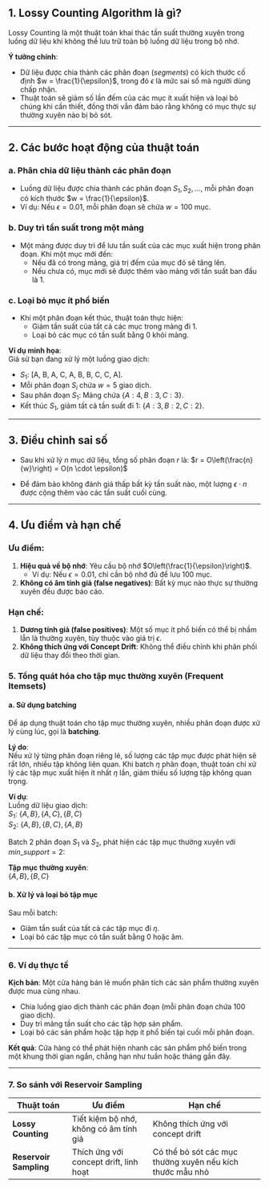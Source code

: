 
## 1. Lossy Counting Algorithm là gì?

Lossy Counting là một thuật toán khai thác tần suất thường xuyên trong luồng dữ liệu khi không thể lưu trữ toàn bộ luồng dữ liệu trong bộ nhớ.

**Ý tưởng chính**:

- Dữ liệu được chia thành các phân đoạn (_segments_) có kích thước cố định $w = \frac{1}{\epsilon}$, trong đó $\epsilon$ là mức sai số mà người dùng chấp nhận.
- Thuật toán sẽ giảm số lần đếm của các mục ít xuất hiện và loại bỏ chúng khi cần thiết, đồng thời vẫn đảm bảo rằng không có mục thực sự thường xuyên nào bị bỏ sót.

---

## 2. Các bước hoạt động của thuật toán

### a. Phân chia dữ liệu thành các phân đoạn

- Luồng dữ liệu được chia thành các phân đoạn $S_1, S_2, \dots$, mỗi phân đoạn có kích thước $w = \frac{1}{\epsilon}$.
- Ví dụ: Nếu $\epsilon = 0.01$, mỗi phân đoạn sẽ chứa $w = 100$ mục.

### b. Duy trì tần suất trong một mảng

- Một mảng được duy trì để lưu tần suất của các mục xuất hiện trong phân đoạn. Khi một mục mới đến:
  - Nếu đã có trong mảng, giá trị đếm của mục đó sẽ tăng lên.
  - Nếu chưa có, mục mới sẽ được thêm vào mảng với tần suất ban đầu là 1.

### c. Loại bỏ mục ít phổ biến

- Khi một phân đoạn kết thúc, thuật toán thực hiện:
  - Giảm tần suất của tất cả các mục trong mảng đi 1.
  - Loại bỏ các mục có tần suất bằng 0 khỏi mảng.

**Ví dụ minh họa**:  
Giả sử bạn đang xử lý một luồng giao dịch:

- $S_1$: [A, B, A, C, A, B, B, C, C, A].
- Mỗi phân đoạn $S_i$ chứa $w = 5$ giao dịch.
- Sau phân đoạn $S_1$: Mảng chứa $\{A: 4, B: 3, C: 3\}$.
- Kết thúc $S_1$, giảm tất cả tần suất đi 1: $\{A: 3, B: 2, C: 2\}$.

---

## 3. Điều chỉnh sai số

- Sau khi xử lý $n$ mục dữ liệu, tổng số phân đoạn $r$ là:
	$r = O\left(\frac{n}{w}\right) = O(n \cdot \epsilon)$

- Để đảm bảo không đánh giá thấp bất kỳ tần suất nào, một lượng $\epsilon \cdot n$ được cộng thêm vào các tần suất cuối cùng.

---

## 4. Ưu điểm và hạn chế

### Ưu điểm:

1. **Hiệu quả về bộ nhớ**: Yêu cầu bộ nhớ $O\left(\frac{1}{\epsilon}\right)$.
   - Ví dụ: Nếu $\epsilon = 0.01$, chỉ cần bộ nhớ đủ để lưu 100 mục.
2. **Không có âm tính giả (false negatives)**: Bất kỳ mục nào thực sự thường xuyên đều được báo cáo.

### Hạn chế:

1. **Dương tính giả (false positives)**: Một số mục ít phổ biến có thể bị nhầm lẫn là thường xuyên, tùy thuộc vào giá trị $\epsilon$.
2. **Không thích ứng với Concept Drift**: Không thể điều chỉnh khi phân phối dữ liệu thay đổi theo thời gian.

### **5. Tổng quát hóa cho tập mục thường xuyên (Frequent Itemsets)**

#### **a. Sử dụng batching**

Để áp dụng thuật toán cho tập mục thường xuyên, nhiều phân đoạn được xử lý cùng lúc, gọi là **batching**.

**Lý do**:  
Nếu xử lý từng phân đoạn riêng lẻ, số lượng các tập mục được phát hiện sẽ rất lớn, nhiều tập không liên quan. Khi batch $\eta$ phân đoạn, thuật toán chỉ xử lý các tập mục xuất hiện ít nhất $\eta$ lần, giảm thiểu số lượng tập không quan trọng.

**Ví dụ**:  
Luồng dữ liệu giao dịch:  
$S_1$: $\{A,B\}, \{A,C\}, \{B,C\}$  
$S_2$: $\{A,B\}, \{B,C\}, \{A,B\}$

Batch 2 phân đoạn $S_1$ và $S_2$, phát hiện các tập mục thường xuyên với $min\_support = 2$:

**Tập mục thường xuyên**:  
$\{A,B\}, \{B,C\}$

#### **b. Xử lý và loại bỏ tập mục**

Sau mỗi batch:
- Giảm tần suất của tất cả các tập mục đi $\eta$.
- Loại bỏ các tập mục có tần suất bằng 0 hoặc âm.

---

### **6. Ví dụ thực tế**

**Kịch bản**: Một cửa hàng bán lẻ muốn phân tích các sản phẩm thường xuyên được mua cùng nhau.

- Chia luồng giao dịch thành các phân đoạn (mỗi phân đoạn chứa 100 giao dịch).
- Duy trì mảng tần suất cho các tập hợp sản phẩm.
- Loại bỏ các sản phẩm hoặc tập hợp ít phổ biến tại cuối mỗi phân đoạn.

**Kết quả**: Cửa hàng có thể phát hiện nhanh các sản phẩm phổ biến trong một khung thời gian ngắn, chẳng hạn như tuần hoặc tháng gần đây.

---

### **7. So sánh với Reservoir Sampling**

| **Thuật toán**         | **Ưu điểm**                            | **Hạn chế**                                               |
| ---------------------- | -------------------------------------- | --------------------------------------------------------- |
| **Lossy Counting**     | Tiết kiệm bộ nhớ, không có âm tính giả | Không thích ứng với concept drift                         |
| **Reservoir Sampling** | Thích ứng với concept drift, linh hoạt | Có thể bỏ sót các mục thường xuyên nếu kích thước mẫu nhỏ |

